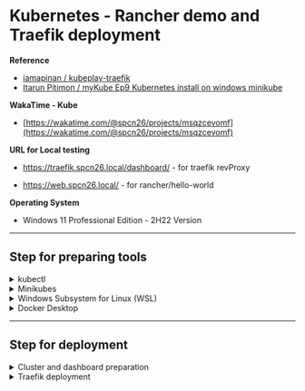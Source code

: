 # **Kubernetes - Rancher demo and Traefik deployment**

**Reference**
- [iamapinan / kubeplay-traefik](https://github.com/iamapinan/kubeplay-traefik)
- [Itarun Pitimon / myKube Ep9 Kubernetes install on windows minikube](https://youtu.be/g-9H2urCSVY)

**WakaTime - Kube**
- [https://wakatime.com/@spcn26/projects/msqzcevomf](https://wakatime.com/@spcn26/projects/msqzcevomf)

**URL for Local testing**
- https://traefik.spcn26.local/dashboard/ - for traefik revProxy

- https://web.spcn26.local/ - for rancher/hello-world

**Operating System**
- Windows 11 Professional Edition - 2H22 Version

---

## **Step for preparing tools**

<details>
    <summary>kubectl</summary>

<a name="kubectl"></a>
1. Open a command prompt (cmd) and go to path > C:/kubectl

2. Run the command to install kubectl on your computer by following below.

```ruby
curl.exe -LO "https://dl.k8s.io/release/v1.26.0/bin/windows/amd64/kubectl.exe"
```
3. Go to "Edit environment variables for your account" by searching for it in the start menu
<div align="center"><img src="images/1.png" width="400px"></div>

4. Then click "Environment Variables..." button to set kubectl path.
<div align="center"><img src="images/2.png" width="300px"></div>

5. Click "Path" on number 1 and click "Edit" button on number 2.
<div align="center"><img src="images/3.png" width="400px"></div>

6. Click "New" button on number 1 and add the path "C:/kubectl" on number 2 then click "OK" to save the path.
<div align="center"><img src="images/4.png" width="300px"></div>

7. Make sure **kubectl** is successfully installed by running the command below.

```ruby
kubectl version --client
```
<div align="center"><img src="images/5.png" width="700px"></div>

**Ref.** - *https://kubernetes.io/docs/tasks/tools/install-kubectl-windows/*
</details>

<details>
    <summary>Minikubes</summary>

1. Download **minikube** using the command below in **PowerShell**.

```ruby
New-Item -Path 'c:\' -Name 'minikube' -ItemType Directory -Force
Invoke-WebRequest -OutFile 'c:\minikube\minikube.exe' -Uri 'https://github.com/kubernetes/minikube/releases/latest/download/minikube-windows-amd64.exe' -UseBasicParsing
```

2. Add the minikube.exe binary to your path using the command below in **PowerShell as Administrator**.
```ruby
$oldPath = [Environment]::GetEnvironmentVariable('Path', [EnvironmentVariableTarget]::Machine)
if ($oldPath.Split(';') -inotcontains 'C:\minikube'){ `
  [Environment]::SetEnvironmentVariable('Path', $('{0};C:\minikube' -f $oldPath), [EnvironmentVariableTarget]::Machine) `
}
```
3. Then a terminal (PowerShell) restart is required.

**Or you can be downloaded as an executable file for easier installation. (Easy step)**
<div align="center"><img src="images/6.png" width="700px"></div>

**Ref.** - *https://minikube.sigs.k8s.io/docs/start/*
</details>

<details>
    <summary>Windows Subsystem for Linux (WSL)</summary>

1. Go to "Turn Windows features on or off" by searching for it in the start menu.
<div align="center"><img src="images/7.png" width="400px"></div>

2. Select the checkbox labeled "Windows Subsystem for Linux".
<div align="center"><img src="images/8.png" width="300px"></div>

3. Click "OK" button and wait the process. After finished, restart the device once.

4. After the device turned on, run the command prompt (cmd) and run the command below to update Windows Subsystem for Linux (WSL).

```ruby
wsl --update
```

5. Check for the latest version using the same command.
<div align="center"><img src="images/9.png" width="700px"></div>

6. Run the command below to make sure WSL is available.

```ruby
bash
```

**For bash command not responding, Change the default Linux distribution installed using the command to find the list of valid distributions that can be installed**

```ruby
wsl --list --online
```

**Then use the commands to install and set defaults for your Linux distribution.**

```ruby
#install a different linux distribution
wsl --install -d <NAME>
#check a list of installed linux distribution
wsl --list
#set the default linux distribution
wsl --set-default-version <NAME>
```

**Ref.** - *https://learn.microsoft.com/en-us/windows/wsl/install*
</details>

<details>
    <summary>Docker Desktop</summary>

**Go to the website below to download "Docker Desktop". After successful installation, try using the program.**
- https://www.docker.com/products/docker-desktop/

</details>

---

## **Step for deployment**

<details>
    <summary>Cluster and dashboard preparation</summary>

- Start and create a new cluster using minikube in docker on command prompt (cmd).
```
minikube start --driver=docker
```
- Check the pods on the cluster.
```
kubectl get pods -A
```
<div align="center"><img src="images/10.png" width="700px"></div>

- Check the nodes on the cluster.
```
kubectl get nodes
```

<div align="center"><img src="images/11.png" width="500px"></div>

- Open kubernetes dashboard.

```
minikube dashboard
```

<div align="center"><img src="images/12.png" width="700px"></div>

</details>

<details>
    <summary>Traefik deployment</summary>

1. Download Helm for windows ([Windows amd64](https://get.helm.sh/helm-v3.11.2-windows-amd64.zip)) in the link : https://github.com/helm/helm/releases

2. Extract the files into "C:/helm" and set the path environment. (You can follow instructions similar to installing kubectl. > [Click here](#kubectl))

</details>